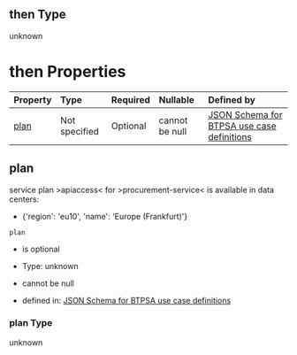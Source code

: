 ## then Type

unknown

# then Properties

| Property      | Type          | Required | Nullable       | Defined by                                                                                                                                                                                                                                      |
| :------------ | :------------ | :------- | :------------- | :---------------------------------------------------------------------------------------------------------------------------------------------------------------------------------------------------------------------------------------------- |
| [plan](#plan) | Not specified | Optional | cannot be null | [JSON Schema for BTPSA use case definitions](btpsa-usecase-properties-services-items-allof-1-then-allof-92-then-allof-0-then-properties-plan.md "undefined#/properties/services/items/allOf/1/then/allOf/92/then/allOf/0/then/properties/plan") |

## plan

service plan >apiaccess< for >procurement-service< is available in data centers:

*   {'region': 'eu10', 'name': 'Europe (Frankfurt)'}

`plan`

*   is optional

*   Type: unknown

*   cannot be null

*   defined in: [JSON Schema for BTPSA use case definitions](btpsa-usecase-properties-services-items-allof-1-then-allof-92-then-allof-0-then-properties-plan.md "undefined#/properties/services/items/allOf/1/then/allOf/92/then/allOf/0/then/properties/plan")

### plan Type

unknown
